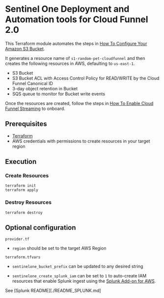 # Sentinel One Deployment and Automation tools for Cloud Funnel 2.0

This Terraform module automates the steps in [How To Configure Your Amazon S3 Bucket](https://community.sentinelone.com/s/article/000006282).

It generates a resource name of `s1-random-pet-cloudfunnel` and then creates the following resources in AWS, defaulting to `us-east-1`.

* S3 Bucket
* S3 Bucket ACL with Access Control Policy for READ/WRITE by the Cloud Funnel Canonical ID
* 3-day object retention in Bucket
* SQS queue to monitor for Bucket write events

Once the resources are created, follow the steps in [How To Enable Cloud Funnel Streaming](https://community.sentinelone.com/s/article/000006285) to onboard.

## Prerequisites

* [Terraform](https://developer.hashicorp.com/terraform/tutorials/aws-get-started/install-cli)
* AWS credentials with permissions to create resources in your target region

## Execution

### Create Resources

```
terraform init
terraform apply
```

### Destroy Resources

```
terraform destroy
```

## Optional configuration

`provider.tf`

* `region` should be set to the target AWS Region

`terraform.tfvars`

* `sentinelone_bucket_prefix` can be updated to any desired string

* `sentinelone_create_splunk_iam` can be set to `1` to auto-create IAM resources that enable Splunk ingest using the [Splunk Add-on for AWS](https://splunkbase.splunk.com/app/1876).  

See [Splunk README][./README_SPLUNK.md]
